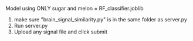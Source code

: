 Model using ONLY sugar and melon = RF_classifier.joblib



1) make sure "brain_signal_similarity.py" is in the same folder as server.py
2) Run server.py
3) Upload any signal file and click submit
